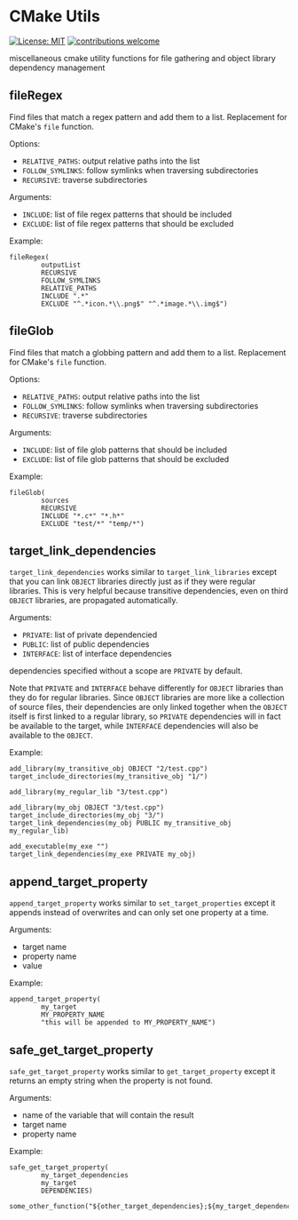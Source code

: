 # CMake Utils
[![License: MIT](https://img.shields.io/badge/License-MIT-yellow.svg)](https://opensource.org/licenses/MIT) [![contributions welcome](https://img.shields.io/badge/contributions-welcome-brightgreen.svg?style=flat)](https://github.com/tschuchortdev/cmake_utils/issues)

miscellaneous cmake utility functions for file gathering and object library dependency management


## fileRegex
Find files that match a regex pattern and add them to a list.
Replacement for CMake's `file` function.

Options:
  - `RELATIVE_PATHS`: output relative paths into the list
  - `FOLLOW_SYMLINKS`: follow symlinks when traversing subdirectories
  - `RECURSIVE`: traverse subdirectories 
  
Arguments:
  - `INCLUDE`: list of file regex patterns that should be included
  - `EXCLUDE`: list of file regex patterns that should be excluded
  
Example:

    fileRegex(
            outputList 
            RECURSIVE
            FOLLOW_SYMLINKS
            RELATIVE_PATHS
            INCLUDE ".*" 
            EXCLUDE "^.*icon.*\\.png$" "^.*image.*\\.img$")
  
## fileGlob
Find files that match a globbing pattern and add them to a list.
Replacement for CMake's `file` function.

Options:
  - `RELATIVE_PATHS`: output relative paths into the list
  - `FOLLOW_SYMLINKS`: follow symlinks when traversing subdirectories
  - `RECURSIVE`: traverse subdirectories 
  
Arguments:
  - `INCLUDE`: list of file glob patterns that should be included
  - `EXCLUDE`: list of file glob patterns that should be excluded
  
Example:

    fileGlob(
            sources 
            RECURSIVE 
            INCLUDE "*.c*" "*.h*" 
            EXCLUDE "test/*" "temp/*")

## target_link_dependencies
`target_link_dependencies` works similar to `target_link_libraries` except that you can link `OBJECT` libraries directly just as if they were regular libraries. This is very helpful because transitive dependencies, even on third `OBJECT` libraries, are propagated automatically. 

Arguments:
  - `PRIVATE`: list of private dependencied
  - `PUBLIC`: list of public dependencies
  - `INTERFACE`: list of interface dependencies
  
  dependencies specified without a scope are `PRIVATE` by default.
  
Note that `PRIVATE` and `INTERFACE` behave differently for `OBJECT` libraries than they do for regular libraries. Since `OBJECT` libraries are more like a collection of source files, their dependencies are only linked together when the `OBJECT` itself is first linked to a regular library, so `PRIVATE` dependencies will in fact be available to the target, while `INTERFACE` dependencies will also be available to the `OBJECT`. 

Example:
   
    add_library(my_transitive_obj OBJECT "2/test.cpp")
    target_include_directories(my_transitive_obj "1/")
    
    add_library(my_regular_lib "3/test.cpp")
    
    add_library(my_obj OBJECT "3/test.cpp")
    target_include_directories(my_obj "3/")
    target_link_dependencies(my_obj PUBLIC my_transitive_obj my_regular_lib)

    add_executable(my_exe "")
    target_link_dependencies(my_exe PRIVATE my_obj)
  
  ## append_target_property 
`append_target_property` works similar to `set_target_properties` except it appends instead of overwrites and can only set one property at a time.
   
Arguments:
  - target name
  - property name
  - value
   
Example:
   
    append_target_property(
            my_target 
            MY_PROPERTY_NAME 
            "this will be appended to MY_PROPERTY_NAME")
            
## safe_get_target_property
`safe_get_target_property` works similar to `get_target_property` except it returns an empty string when the property is not found.


Arguments: 
  - name of the variable that will contain the result 
  - target name 
  - property name 


Example:
    
    safe_get_target_property(
            my_target_dependencies
            my_target
            DEPENDENCIES)
            
    some_other_function("${other_target_dependencies};${my_target_dependencies}")      

